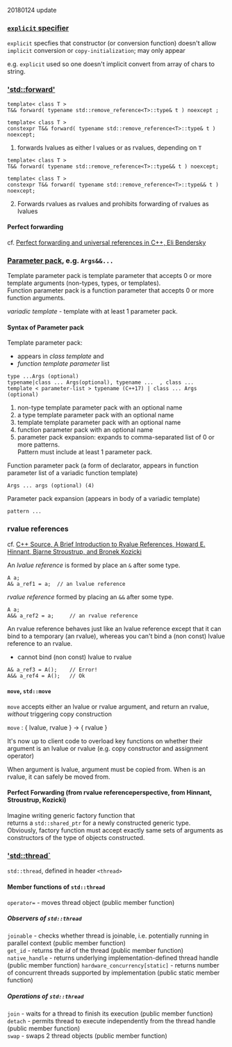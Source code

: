 20180124 update  

### [`explicit` specifier](http://en.cppreference.com/w/cpp/language/explicit)  

`explicit` specfies that constructor (or conversion function) doesn't allow `implicit` conversion or `copy-initialization`; may only appear 

e.g. `explicit` used so one doesn't implicit convert from array of chars to string.  

### ['std::forward'](http://en.cppreference.com/w/cpp/utility/forward)  

```  
template< class T >
T&& forward( typename std::remove_reference<T>::type& t ) noexcept ; 

template< class T >
constexpr T&& forward( typename std::remove_reference<T>::type& t ) noexcept;

```  
1) forwards lvalues as either l values or as rvalues, depending on `T`




```  
template< class T >
T&& forward( typename std::remove_reference<T>::type&& t ) noexcept;  

template< class T >
constexpr T&& forward( typename std::remove_reference<T>::type&& t ) noexcept; 
```  

2) Forwards rvalues as rvalues and prohibits forwarding of rvalues as lvalues 

#### Perfect forwarding 

cf. [Perfect forwarding and universal references in C++, Eli Bendersky](https://eli.thegreenplace.net/2014/perfect-forwarding-and-universal-references-in-c/)





### [Parameter pack](http://en.cppreference.com/w/cpp/language/parameter_pack), e.g. `Args&&...`  

Template parameter pack is template parameter that accepts 0 or more template arguments (non-types, types, or templates).  
Function parameter pack is a function parameter that accepts 0 or more function arguments.  

*variadic template* - template with at least 1 parameter pack.  

#### Syntax of Parameter pack   

Template parameter pack:  
* appears in *class template* and   
* *function template parameter* list  

``` 
type ...Args (optional)  
typename|class ... Args(optional), typename ...  , class ...
template < parameter-list > typename (C++17) | class ... Args (optional) 

```  
1) non-type template parameter pack with an optional name 
2) a type template parameter pack with an optional name 
3) template template parameter pack with an optional name 
4) function parameter pack with an optional name 
5) parameter pack expansion: expands to comma-separated list of 0 or more patterns.  
Pattern must include at least 1 parameter pack.  

Function parameter pack (a form of declarator, appears in function parameter list of a variadic function template)  
```  
Args ... args (optional) (4)  
```  

Parameter pack expansion (appears in body of a variadic template)  
```  
pattern ...  
```  

### rvalue references  

cf. [C++ Source, A Brief Introduction to Rvalue References, Howard E. Hinnant, Bjarne Stroustrup, and Bronek Kozicki](http://www.artima.com/cppsource/rvalue.html)  

An *lvalue reference* is formed by place an `&` after some type. 
```  
A a;
A& a_ref1 = a; 	// an lvalue reference  
```  

*rvalue reference* formed by placing an `&&` after some type.  
```  
A a;
A&& a_ref2 = a; 	// an rvalue reference 
```  

An rvalue reference behaves just like an lvalue reference except that it can bind to a temporary (an rvalue), 
whereas you can't bind a (non const) lvalue reference to an rvalue.  

- cannot bind (non const) lvalue to rvalue

```  
A& a_ref3 = A(); 	// Error! 
A&& a_ref4 = A(); 	// Ok
```  

#### `move`, `std::move`  

`move` accepts either an lvalue or rvalue argument, and return an rvalue, *without* triggering copy construction  

`move` : { lvalue, rvalue } -> { rvalue }

It's now up to client code to overload key functions on whether their argument is an lvalue or rvalue (e.g. copy constructor and assignment operator)  

When argument is lvalue, argument must be copied from.  When is an rvalue, it can safely be moved from.  

#### Perfect Forwarding (from rvalue referenceperspective, from Hinnant, Stroustrup, Kozicki)   

Imagine writing generic factory function that  
returns a `std::shared_ptr` for a newly constructed generic type.  
Obviously, factory function must accept exactly same sets of arguments as constructors of the type of objects constructed.  




### ['std::thread`](http://en.cppreference.com/w/cpp/thread/thread)  

`std::thread`, defined in header `<thread>`  

#### Member functions of `std::thread`  

`operator=` - moves thread object (public member function)

##### Observers of `std::thread`  

`joinable` - checks whether thread is joinable, i.e. potentially running in parallel context (public member function)  
`get_id`   - returns the *id* of the thread (public member function)  
`native_handle` - returns underlying implementation-defined thread handle (public member function) 
`hardware_concurrency[static]` - returns number of concurrent threads supported by implementation (public static member function)  

##### Operations of `std::thread`  

`join` - waits for a thread to finish its execution (public member function)  
`detach` - permits thread to execute independently from the thread handle (public member function)  
`swap` - swaps 2 thread objects (public member function)  

